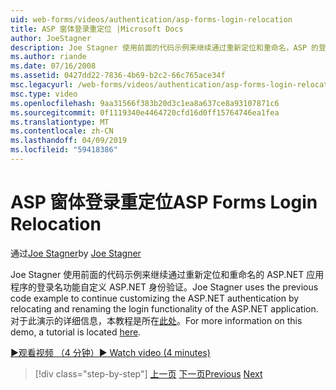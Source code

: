 ```yaml
---
uid: web-forms/videos/authentication/asp-forms-login-relocation
title: ASP 窗体登录重定位 |Microsoft Docs
author: JoeStagner
description: Joe Stagner 使用前面的代码示例来继续通过重新定位和重命名，ASP 的登录名功能自定义 ASP.NET 身份验证。N...
ms.author: riande
ms.date: 07/16/2008
ms.assetid: 0427dd22-7836-4b69-b2c2-66c765ace34f
msc.legacyurl: /web-forms/videos/authentication/asp-forms-login-relocation
msc.type: video
ms.openlocfilehash: 9aa31566f383b20d3c1ea8a637ce8a93107871c6
ms.sourcegitcommit: 0f1119340e4464720cfd16d0ff15764746ea1fea
ms.translationtype: MT
ms.contentlocale: zh-CN
ms.lasthandoff: 04/09/2019
ms.locfileid: "59418386"
---
```

# <a name="asp-forms-login-relocation"></a><span data-ttu-id="97f1c-103">ASP 窗体登录重定位</span><span class="sxs-lookup"><span data-stu-id="97f1c-103">ASP Forms Login Relocation</span></span>

<span data-ttu-id="97f1c-104">通过[Joe Stagner](https://github.com/JoeStagner)</span><span class="sxs-lookup"><span data-stu-id="97f1c-104">by [Joe Stagner](https://github.com/JoeStagner)</span></span>

<span data-ttu-id="97f1c-105">Joe Stagner 使用前面的代码示例来继续通过重新定位和重命名的 ASP.NET 应用程序的登录名功能自定义 ASP.NET 身份验证。</span><span class="sxs-lookup"><span data-stu-id="97f1c-105">Joe Stagner uses the previous code example to continue customizing the ASP.NET authentication by relocating and renaming the login functionality of the ASP.NET application.</span></span> <span data-ttu-id="97f1c-106">对于此演示的详细信息，本教程是所在[此处](../../overview/older-versions-security/introduction/forms-authentication-configuration-and-advanced-topics-vb.md)。</span><span class="sxs-lookup"><span data-stu-id="97f1c-106">For more information on this demo, a tutorial is located [here](../../overview/older-versions-security/introduction/forms-authentication-configuration-and-advanced-topics-vb.md).</span></span>

[<span data-ttu-id="97f1c-107">&#9654;观看视频 （4 分钟）</span><span class="sxs-lookup"><span data-stu-id="97f1c-107">&#9654; Watch video (4 minutes)</span></span>](https://channel9.msdn.com/Blogs/ASP-NET-Site-Videos/asp-forms-login-relocation)

> [!div class="step-by-step"]
> <span data-ttu-id="97f1c-108">[上一页](how-to-setup-and-use-cookie-less-authentication-in-an-aspnet-application.md)
> [下一页](forms-login-custom-key-configuration.md)</span><span class="sxs-lookup"><span data-stu-id="97f1c-108">[Previous](how-to-setup-and-use-cookie-less-authentication-in-an-aspnet-application.md)
[Next](forms-login-custom-key-configuration.md)</span></span>
